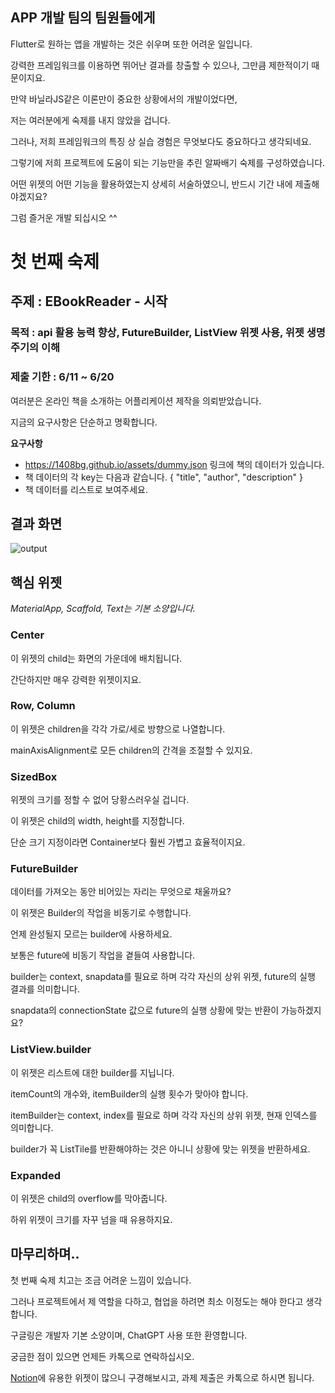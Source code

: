 ## APP 개발 팀의 팀원들에게
Flutter로 원하는 앱을 개발하는 것은 쉬우며 또한 어려운 일입니다.

강력한 프레임워크를 이용하면 뛰어난 결과를 창출할 수 있으나, 그만큼 제한적이기 때문이지요.

만약 바닐라JS같은 이론만이 중요한 상황에서의 개발이었다면,

저는 여러분에게 숙제를 내지 않았을 겁니다.

그러나, 저희 프레임워크의 특징 상 실습 경험은 무엇보다도 중요하다고 생각되네요.

그렇기에 저희 프로젝트에 도움이 되는 기능만을 추린 알짜배기 숙제를 구성하였습니다.

어떤 위젯의 어떤 기능을 활용하였는지 상세히 서술하였으니, 반드시 기간 내에 제출해야겠지요?

그럼 즐거운 개발 되십시오 ^^
# 첫 번째 숙제
## 주제 : EBookReader - 시작
### 목적 : api 활용 능력 향상, FutureBuilder, ListView 위젯 사용, 위젯 생명주기의 이해
### 제출 기한 : 6/11 ~ 6/20
여러분은 온라인 책을 소개하는 어플리케이션 제작을 의뢰받았습니다.

지금의 요구사항은 단순하고 명확합니다.

**요구사항**
- https://1408bg.github.io/assets/dummy.json 링크에 책의 데이터가 있습니다.
- 책 데이터의 각 key는 다음과 같습니다. { "title", "author", "description" }
- 책 데이터를 리스트로 보여주세요.
## 결과 화면
![output](https://1408bg.github.io/homework/flutter/output.png)
## 핵심 위젯
_MaterialApp, Scaffold, Text는 기본 소양입니다._
### Center
이 위젯의 child는 화면의 가운데에 배치됩니다.

간단하지만 매우 강력한 위젯이지요.
### Row, Column
이 위젯은 children을 각각 가로/세로 방향으로 나열합니다.

mainAxisAlignment로 모든 children의 간격을 조절할 수 있지요.
### SizedBox
위젯의 크기를 정할 수 없어 당황스러우실 겁니다.

이 위젯은 child의 width, height를 지정합니다.

단순 크기 지정이라면 Container보다 훨씬 가볍고 효율적이지요.
### FutureBuilder
데이터를 가져오는 동안 비어있는 자리는 무엇으로 채울까요?

이 위젯은 Builder의 작업을 비동기로 수행합니다.

언제 완성될지 모르는 builder에 사용하세요.

보통은 future에 비동기 작업을 곁들여 사용합니다.

builder는 context, snapdata를 필요로 하며 각각 자신의 상위 위젯, future의 실행 결과를 의미합니다.

snapdata의 connectionState 값으로 future의 실행 상황에 맞는 반환이 가능하겠지요?
### ListView.builder
이 위젯은 리스트에 대한 builder를 지닙니다.

itemCount의 개수와, itemBuilder의 실행 횟수가 맞아야 합니다.

itemBuilder는 context, index를 필요로 하며 각각 자신의 상위 위젯, 현재 인덱스를 의미합니다.

builder가 꼭 ListTile를 반환해야하는 것은 아니니 상황에 맞는 위젯을 반환하세요.
### Expanded
이 위젯은 child의 overflow를 막아줍니다.

하위 위젯이 크기를 자꾸 넘을 때 유용하지요.
## 마무리하며..
첫 번째 숙제 치고는 조금 어려운 느낌이 있습니다.

그러나 프로젝트에서 제 역할을 다하고, 협업을 하려면 최소 이정도는 해야 한다고 생각합니다.

구글링은 개발자 기본 소양이며, ChatGPT 사용 또한 환영합니다.

궁금한 점이 있으면 언제든 카톡으로 연락하십시오.

[Notion](https://1408bg.notion.site/Flutter-b02feb72e56644c5b19a0dad6d7ebc95)에 유용한 위젯이 많으니 구경해보시고, 과제 제출은 카톡으로 하시면 됩니다.
